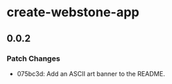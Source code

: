 # create-webstone-app

## 0.0.2
### Patch Changes

- 075bc3d: Add an ASCII art banner to the README.

